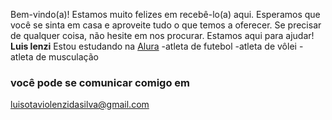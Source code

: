 Bem-vindo(a)!
Estamos muito felizes em recebê-lo(a) aqui. Esperamos que você se sinta em casa e aproveite tudo o que temos a oferecer. Se precisar de qualquer coisa, não hesite em nos procurar. Estamos aqui para ajudar!
**Luis lenzi**
Estou estudando na [Alura](https://www.alura.com.br/)
-atleta de futebol
-atleta de vôlei 
-atleta de musculação
### você pode se comunicar comigo em
luisotaviolenzidasilva@gmail.com
